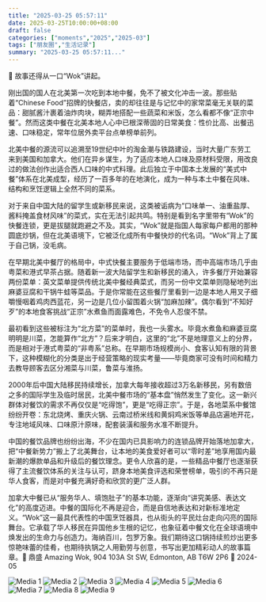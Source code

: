 ```yaml
---
title: "2025-03-25 05:57:11"
date: 2025-03-25T10:00:00+08:00
draft: false
categories: ["moments","2025","2025-03"]
tags: ["朋友圈","生活记录"]
summary: "2025-03-25 05:57:11..."
---
```


🥘 故事还得从一口“Wok”讲起。

刚出国的国人在北美第一次吃到本地中餐，免不了被文化冲击一波。那些贴着“Chinese Food”招牌的快餐店，卖的却往往是与记忆中的家常菜毫无关联的菜品：甜腻酱汁裹着油炸肉块，糊弄地搭配一些蔬菜和米饭，怎么看都不像“正宗中餐”。然而这类中餐在北美本地人心中已根深蒂固的日常美食：性价比高、出餐迅速、口味稳定，常年位居外卖平台点单榜单前列。

北美中餐的源流可以追溯至19世纪中叶的淘金潮与铁路建设，当时大量广东劳工来到美国和加拿大。他们在异乡谋生，为了适应本地人口味及原材料受限，用改良过的做法创作出适合西人口味的中式料理。此后独立于中国本土发展的“美式中餐”体系在北美成型，经历了一百多年的在地演化，成为一种与本土中餐在风味、结构和烹饪逻辑上全然不同的菜系。

对于来自中国大陆的留学生或新移民来说，这类被诟病为“口味单一、油重盐厚、酱料掩盖食材风味”的菜式，实在无法引起共鸣。特别是看到名字里带有“Wok”的快餐连锁，更是拔腿就跑避之不及。其实，“Wok”就是指国人每家每户都用的那种圆底炒锅，但在北美语境下，它被泛化成所有中餐快炒的代名词。“Wok”背上了属于自己锅，没毛病。

在早期北美中餐厅的格局中，中式快餐主要服务于低端市场，而中高端市场几乎由粤菜和港式早茶占据。随着新一波大陆留学生和新移民的涌入，许多餐厅开始兼容两份菜单：英文菜单提供传统北美中餐经典菜式，而另一份中文菜单则隐秘地列出麻婆豆腐和干锅牛蛙等菜品。于是你常能在这些餐厅里看到一边是本地人用叉子细嚼慢咽着鸡肉西蓝花，另一边是几位小留围着火锅“加麻加辣”。偶尔看到“不知好歹”的本地食客挑战“正宗”水煮鱼而面露难色，不免令人忍俊不禁。

最初看到这些被标注为“北方菜”的菜单时，我也一头雾水。毕竟水煮鱼和麻婆豆腐明明是川菜，怎能算作“北方”？后来才明白，这里的“北”不是地理意义上的分界，而是相对于港式粤菜的“非粤系”总称。在早期市场规模尚小、食客认知有限的背景下，这种模糊化的分类是出于经营策略的现实考量——毕竟商家可没有时间和精力去教导顾客去区分湘菜与川菜，鲁菜与淮扬。

2000年后中国大陆移民持续增长，加拿大每年接收超过3万名新移民，另有数倍之多的国际学生及临时居民，北美中餐市场的“基本盘”悄然发生了变化。这一新兴群体对餐饮的需求不再仅仅是“吃得饱”，更是“吃得正宗”。于是，各地菜系中餐馆纷纷开卷：东北烧烤、重庆火锅、云南过桥米线和黄焖鸡米饭等单品店遍地开花，专注地域风味、口味原汁原味，配套装潢和服务水准不断提升。

中国的餐饮品牌也纷纷出海，不少在国内已具影响力的连锁品牌开始落地加拿大，把“中餐新势力”搬上了北美舞台，让本地的美食爱好者可以“零时差”地享用国内最新潮的爆款单品和升级后的餐饮理念。更令人欣喜的是，一些精品中餐厅也逐渐获得了主流餐饮体系的关注与认可，跻身本地美食评选和荣誉榜单，吸引的不再只是华人食客，而是对中餐充满好奇和欣赏的更广泛人群。

加拿大中餐已从“服务华人、填饱肚子”的基本功能，逐渐向“讲究美感、表达文化”的高度迈进。中餐的国际化不再是迎合，而是自信地表达和对新标准地定义。“Wok”这一最具代表性的中国烹饪器具，也从街头的平民灶台走向闪亮的国际舞台。它承载了华人移民在异国他乡生根的记忆，也象征着中餐文化在全球语境中焕发出的生命力与创造力。海纳百川，包罗万象。我们期待这口锅持续煎炒出更多惊艳味蕾的佳肴，也期待执锅之人用勤劳与创意，书写出更加精彩动人的故事篇章。
​
📍 ​鼎盛 Amazing Wok, 904 103A St SW, Edmonton, AB T6W 2P6
​📅 2024-05

![Media 1](/Moments/photos/2025-03-25/202503250557110.jpg)
![Media 2](/Moments/photos/2025-03-25/202503250557111.jpg)
![Media 3](/Moments/photos/2025-03-25/202503250557112.jpg)
![Media 4](/Moments/photos/2025-03-25/202503250557113.jpg)
![Media 5](/Moments/photos/2025-03-25/202503250557114.jpg)
![Media 6](/Moments/photos/2025-03-25/202503250557115.jpg)
![Media 7](/Moments/photos/2025-03-25/202503250557116.jpg)
![Media 8](/Moments/photos/2025-03-25/202503250557117.jpg)
![Media 9](/Moments/photos/2025-03-25/202503250557118.jpg)


